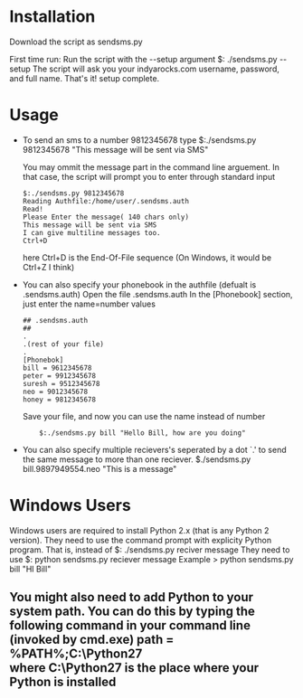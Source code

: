 Installation
============
Download the script as sendsms.py

First time run:
Run the script with the --setup argument
  $:	./sendsms.py --setup
The script will ask you your indyarocks.com username, password, and full name.
That's it! setup complete.

Usage
=====

*	To send an sms to a number 9812345678 type
	   	$:./sendsms.py 9812345678 "This message will be sent via SMS"

   	You may ommit the message part in the command line arguement. In that case, the script will prompt you to enter through standard input

		$:./sendsms.py 9812345678
		Reading Authfile:/home/user/.sendsms.auth
		Read!
		Please Enter the message( 140 chars only)
		This message will be sent via SMS
		I can give multiline messages too.
		Ctrl+D

	here Ctrl+D is the End-Of-File sequence (On Windows, it would be Ctrl+Z I think)

*	You can also specify your phonebook in the authfile (defualt is .sendsms.auth)
	Open the file .sendsms.auth
	In the [Phonebook] section, just enter the name=number values

	   	## .sendsms.auth
		##
		.
		.(rest of your file)
		.
		[Phonebok]
		bill = 9612345678
		peter = 9912345678
		suresh = 9512345678
		neo = 9012345678
		honey = 9812345678

	Save your file, and now you can use the name instead of number

	     	$:./sendsms.py bill "Hello Bill, how are you doing"

*	You can also specify multiple recievers's seperated by a dot `.' to send the same message to more than one reciever.
	    	$./sendsms.py bill.9897949554.neo "This is a message"


Windows Users
=============
Windows users are required to install Python 2.x (that is any Python 2 version).
They need to use the command prompt with explicity Python program.
That is, instead of
     	      $: ./sendsms.py reciver message
They need to use
     	      $: python sendsms.py reciever message
Example
	      > python sendsms.py bill "HI Bill"

You might also need to add Python to your system path. You can do this by typing the following command in your command line (invoked by cmd.exe)
    	      path = %PATH%;C:\Python27\
where C:\Python27 is the place where your Python is installed
-------------------------------------------------------------------
    
